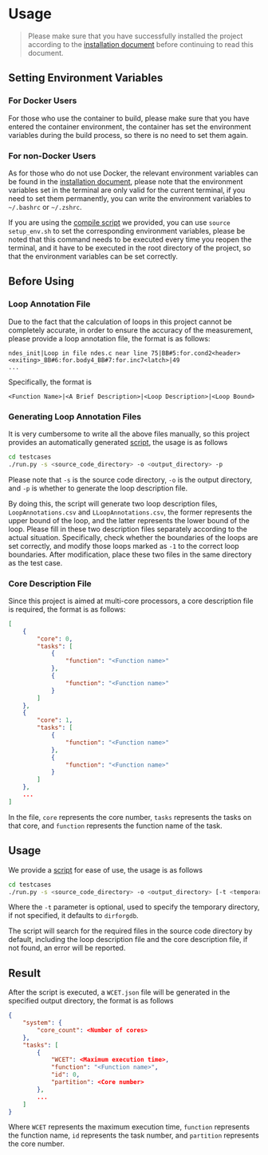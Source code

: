 # Usage

> Please make sure that you have successfully installed the project according to the [installation document](INSTALL.md) before continuing to read this document.

## Setting Environment Variables

### For Docker Users

For those who use the container to build, please make sure that you have entered the container environment, the container has set the environment variables during the build process, so there is no need to set them again.

### For non-Docker Users

As for those who do not use Docker, the relevant environment variables can be found in the [installation document](INSTALL.md), please note that the environment variables set in the terminal are only valid for the current terminal, if you need to set them permanently, you can write the environment variables to `~/.bashrc` or `~/.zshrc`.

If you are using the [compile script](../compile.sh) we provided, you can use `source setup_env.sh` to set the corresponding environment variables, please be noted that this command needs to be executed every time you reopen the terminal, and it have to be executed in the root directory of the project, so that the environment variables can be set correctly.

## Before Using

### Loop Annotation File

Due to the fact that the calculation of loops in this project cannot be completely accurate, in order to ensure the accuracy of the measurement, please provide a loop annotation file, the format is as follows:

```text
ndes_init|Loop in file ndes.c near line 75|BB#5:for.cond2<header><exiting>_BB#6:for.body4_BB#7:for.inc7<latch>|49
...
```

Specifically, the format is

```text
<Function Name>|<A Brief Description>|<Loop Description>|<Loop Bound>
```

### Generating Loop Annotation Files

It is very cumbersome to write all the above files manually, so this project provides an automatically generated [script](../testcases/run.py), the usage is as follows

```bash
cd testcases
./run.py -s <source_code_directory> -o <output_directory> -p
```

Please note that `-s` is the source code directory, `-o` is the output directory, and `-p` is whether to generate the loop description file.

By doing this, the script will generate two loop description files, `LoopAnnotations.csv` and `LLoopAnnotations.csv`, the former represents the upper bound of the loop, and the latter represents the lower bound of the loop. Please fill in these two description files separately according to the actual situation. Specifically, check whether the boundaries of the loops are set correctly, and modify those loops marked as `-1` to the correct loop boundaries. After modification, place these two files in the same directory as the test case.

### Core Description File

Since this project is aimed at multi-core processors, a core description file is required, the format is as follows:

```json
[
    {
        "core": 0,
        "tasks": [
            {
                "function": "<Function name>"
            },
            {
                "function": "<Function name>"
            }
        ]
    },
    {
        "core": 1,
        "tasks": [
            {
                "function": "<Function name>"
            },
            {
                "function": "<Function name>"
            }
        ]
    },
    ...
]
```

In the file, `core` represents the core number, `tasks` represents the tasks on that core, and `function` represents the function name of the task.

## Usage

We provide a [script](../testcases/run.py) for ease of use, the usage is as follows

```bash
cd testcases
./run.py -s <source_code_directory> -o <output_directory> [-t <temporary_directory>]
```

Where the `-t` parameter is optional, used to specify the temporary directory, if not specified, it defaults to `dirforgdb`.

The script will search for the required files in the source code directory by default, including the loop description file and the core description file, if not found, an error will be reported.

## Result

After the script is executed, a `WCET.json` file will be generated in the specified output directory, the format is as follows

```json
{
    "system": {
        "core_count": <Number of cores>
    },
    "tasks": [
        {
            "WCET": <Maximum execution time>,
            "function": "<Function name>",
            "id": 0,
            "partition": <Core number>
        },
        ...
    ]
}
```

Where `WCET` represents the maximum execution time, `function` represents the function name, `id` represents the task number, and `partition` represents the core number.
